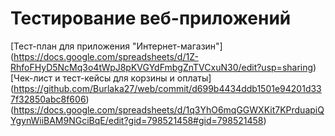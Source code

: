 # Тестирование веб-приложений
[Тест-план для приложения "Интернет-магазин"]
(https://docs.google.com/spreadsheets/d/1Z-RhfoFHyD5NcMq3o4tWpJ8pKVGYdFmbgZnTVCxuN30/edit?usp=sharing)
[Чек-лист и тест-кейсы для корзины и оплаты]
(https://github.com/Burlaka27/web/commit/d699b4434ddb1501e94201d337f32850abc8f606)
(https://docs.google.com/spreadsheets/d/1q3YhO6mqGGWXKit7KPrduapiQYgynWiiBAM9NGciBqE/edit?gid=798521458#gid=798521458)
